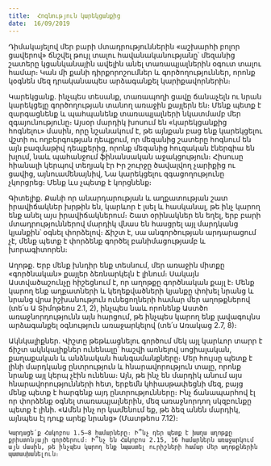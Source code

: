 ```yaml
---
title:  Հոգնություն կարեկցանքից
date:  16/09/2019
---
```


Դիմակայելով մեր բարի մտադրություններին «աշխարհի բոլոր ցավերով» ճնշվել թույլ տալու հավանականությանը՝ մեզանից շատերը կցանկանային ավելին անել տառապյալներին օգուտ տալու համար։ Կան մի քանի դիրքորոշումներ և գործողություններ, որոնք կօգնեն մեզ դրականապես արձագանքել կարիքավորներին։

Կարեկցանք. ինչպես տեսանք, տառապողի ցավը ճանաչելն ու նրան կարեկցելը գործողության տանող առաջին քայլերն են։ Մենք պետք է զարգացնենք և պահպանենք տառապյալների նկատմամբ մեր զգայունությունը։ Այսօր մարդիկ խոսում են «կարեկցանքից հոգնելու» մասին, որը նշանակում է, թե այնքան բաց ենք կարեկցելու վշտի ու ողբերգության դեպքում, որ մեզանից շատերը հոգնում են այն բազմաթիվ դեպքերից, որոնք մեզանից հուզական էներգիա են խլում, նաև պահանջում ֆինանսական աջակցություն։ Հիսուսը հիանալի կերպով տեղյակ էր Իր շուրջը ծավալվող չարիքից ու ցավից, այնուամենայնիվ, Նա կարեկցելու զգացողությունը չկորցրեց։ Մենք ևս չպետք է կորցնենք։

Գիտելիք. Քանի որ անարդարության և աղքատության շատ իրավիճակներ խրթին են, կարևոր է լսել և հասկանալ, թե ինչ կարող ենք անել այս իրավիճակներում։ Շատ օրինակներ են եղել, երբ բարի մտադրություններով մարդիկ վնաս են հասցրել այլ մարդկանց կյանքին՝ օգնել փորձելով։ Ճիշտ է, սա անգործության արդարացում չէ, մենք պետք է փորձենք գործել բանիմացությամբ և խորագիտորեն։

Աղոթք. Երբ մենք խնդիր ենք տեսնում, մեր առաջին միտքը «գործնական» քայլեր ձեռնարկելն է լինում։ Սակայն Աստվածաշունչը հիշեցնում է, որ աղոթքը գործնական քայլ է։ Մենք կարող ենք աղքատների և կեղեքվածների կյանքը փոխել նրանց և նրանց վրա իշխանություն ունեցողների համար մեր աղոթքներով (տե՛ս Ա Տիմոթեոս 2.1, 2), ինչպես նաև որոնենք Աստծո առաջնորդությունն այն հարցում, թե ինչպես կարող ենք լավագույնս արձագանքել օգնություն առաջարկելով (տե՛ս Առակաց 2.7, 8)։

Ակնկալիքներ. Վիշտը թեթևացնելու գործում մեկ այլ կարևոր տարր է ճիշտ ակնկալիքներ ունենալը՝ հաշվի առնելով սոցիալական, քաղաքական և անձնական հանգամանքները։ Մեր հույսը պետք է լինի մարդկանց ընտրություն և հնարավորություն տալը, որոնք նրանք այլ կերպ չէին ունենա։ Այն, թե ինչ են մարդիկ անում այս հնարավորությունների հետ, երբեմն կհիասթափեցնի մեզ, բայց մենք պետք է հարգենք այդ ընտրությունները։ Ինչ ճանապարհով էլ որ փորձենք օգնել տառապյալներին, մեզ առաջնորդող սկզբունքը պետք է լինի. «Ամեն ինչ որ կամենում եք, թե ձեզ անեն մարդիկ, այնպես էլ դուք արեք նրանց» (Մատթեոս 7.12)։

`Կարդացե՛ք Հակոբոս 1.5–8 համարները։ Ի՞նչ դեր պետք է խաղա աղոթքը քրիստոնյայի գործերում։ Ի՞նչ են Հակոբոս 2.15, 16 համարներն առաջարկում այն մասին, թե ինչպես կարող ենք նպաստել ուրիշների համար մեր աղոթքներին պատասխանելուն։`